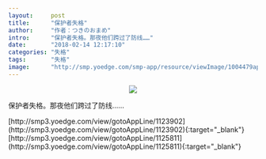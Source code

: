 ```yaml
---
layout:     post
title:      "保护者失格"
author:     "作者：つきのおまめ"
intro:      "保护者失格。那夜他们跨过了防线……"
date:       "2018-02-14 12:17:10"
categories: "失格"
tags:       "失格"
image:      "http://smp.yoedge.com/smp-app/resource/viewImage/1004479appline.png"
---
```

<div style="text-align: center">
<p><img src="http://smp.yoedge.com/smp-app/resource/viewImage/1004479appline.png"/></p>
</div>
<p class="post-meta">
<span>保护者失格。那夜他们跨过了防线……</span>
</p>
[http://smp3.yoedge.com/view/gotoAppLine/1123902](http://smp3.yoedge.com/view/gotoAppLine/1123902){:target="_blank"}
[http://smp3.yoedge.com/view/gotoAppLine/1125811](http://smp3.yoedge.com/view/gotoAppLine/1125811){:target="_blank"}


